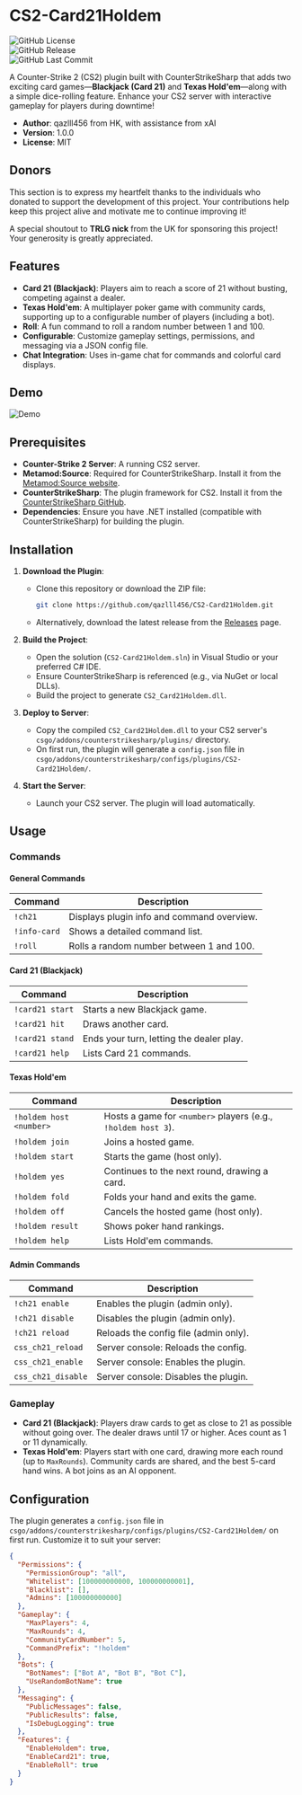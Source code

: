 # CS2-Card21Holdem

![GitHub License](https://img.shields.io/github/license/qazlll456/CS2-Card21Holdem)  
![GitHub Release](https://img.shields.io/github/v/release/qazlll456/CS2-Card21Holdem)  
![GitHub Last Commit](https://img.shields.io/github/last-commit/qazlll456/CS2-Card21Holdem)

A Counter-Strike 2 (CS2) plugin built with CounterStrikeSharp that adds two exciting card games—**Blackjack (Card 21)** and **Texas Hold'em**—along with a simple dice-rolling feature. Enhance your CS2 server with interactive gameplay for players during downtime!

- **Author**: qazlll456 from HK, with assistance from xAI
- **Version**: 1.0.0
- **License**: MIT

## Donors

This section is to express my heartfelt thanks to the individuals who donated to support the development of this project. Your contributions help keep this project alive and motivate me to continue improving it!

A special shoutout to **TRLG nick** from the UK for sponsoring this project! Your generosity is greatly appreciated.

## Features

- **Card 21 (Blackjack)**: Players aim to reach a score of 21 without busting, competing against a dealer.
- **Texas Hold'em**: A multiplayer poker game with community cards, supporting up to a configurable number of players (including a bot).
- **Roll**: A fun command to roll a random number between 1 and 100.
- **Configurable**: Customize gameplay settings, permissions, and messaging via a JSON config file.
- **Chat Integration**: Uses in-game chat for commands and colorful card displays.

## Demo

![Demo]()

## Prerequisites

- **Counter-Strike 2 Server**: A running CS2 server.
- **Metamod:Source**: Required for CounterStrikeSharp. Install it from the [Metamod:Source website](https://www.sourcemm.net/).
- **CounterStrikeSharp**: The plugin framework for CS2. Install it from the [CounterStrikeSharp GitHub](https://github.com/roflmuffin/CounterStrikeSharp).
- **Dependencies**: Ensure you have .NET installed (compatible with CounterStrikeSharp) for building the plugin.

## Installation

1. **Download the Plugin**:
   - Clone this repository or download the ZIP file:
     ```bash
     git clone https://github.com/qazlll456/CS2-Card21Holdem.git
     ```
   - Alternatively, download the latest release from the [Releases](https://github.com/qazlll456/CS2-Card21Holdem/releases) page.

2. **Build the Project**:
   - Open the solution (`CS2-Card21Holdem.sln`) in Visual Studio or your preferred C# IDE.
   - Ensure CounterStrikeSharp is referenced (e.g., via NuGet or local DLLs).
   - Build the project to generate `CS2_Card21Holdem.dll`.

3. **Deploy to Server**:
   - Copy the compiled `CS2_Card21Holdem.dll` to your CS2 server's `csgo/addons/counterstrikesharp/plugins/` directory.
   - On first run, the plugin will generate a `config.json` file in `csgo/addons/counterstrikesharp/configs/plugins/CS2-Card21Holdem/`.

4. **Start the Server**:
   - Launch your CS2 server. The plugin will load automatically.

## Usage

### Commands

#### General Commands
| Command       | Description                              |
|---------------|------------------------------------------|
| `!ch21`       | Displays plugin info and command overview. |
| `!info-card`  | Shows a detailed command list.           |
| `!roll`       | Rolls a random number between 1 and 100. |

#### Card 21 (Blackjack)
| Command          | Description                              |
|------------------|------------------------------------------|
| `!card21 start`  | Starts a new Blackjack game.             |
| `!card21 hit`    | Draws another card.                      |
| `!card21 stand`  | Ends your turn, letting the dealer play. |
| `!card21 help`   | Lists Card 21 commands.                  |

#### Texas Hold'em
| Command             | Description                              |
|---------------------|------------------------------------------|
| `!holdem host <number>` | Hosts a game for `<number>` players (e.g., `!holdem host 3`). |
| `!holdem join`      | Joins a hosted game.                     |
| `!holdem start`     | Starts the game (host only).             |
| `!holdem yes`       | Continues to the next round, drawing a card. |
| `!holdem fold`      | Folds your hand and exits the game.      |
| `!holdem off`       | Cancels the hosted game (host only).     |
| `!holdem result`    | Shows poker hand rankings.               |
| `!holdem help`      | Lists Hold'em commands.                  |

#### Admin Commands
| Command            | Description                              |
|--------------------|------------------------------------------|
| `!ch21 enable`     | Enables the plugin (admin only).         |
| `!ch21 disable`    | Disables the plugin (admin only).        |
| `!ch21 reload`     | Reloads the config file (admin only).    |
| `css_ch21_reload`  | Server console: Reloads the config.      |
| `css_ch21_enable`  | Server console: Enables the plugin.      |
| `css_ch21_disable` | Server console: Disables the plugin.     |

### Gameplay

- **Card 21 (Blackjack)**: Players draw cards to get as close to 21 as possible without going over. The dealer draws until 17 or higher. Aces count as 1 or 11 dynamically.
- **Texas Hold'em**: Players start with one card, drawing more each round (up to `MaxRounds`). Community cards are shared, and the best 5-card hand wins. A bot joins as an AI opponent.

## Configuration

The plugin generates a `config.json` file in `csgo/addons/counterstrikesharp/configs/plugins/CS2-Card21Holdem/` on first run. Customize it to suit your server:

```json
{
  "Permissions": {
    "PermissionGroup": "all",
    "Whitelist": [100000000000, 100000000001],
    "Blacklist": [],
    "Admins": [100000000000]
  },
  "Gameplay": {
    "MaxPlayers": 4,
    "MaxRounds": 4,
    "CommunityCardNumber": 5,
    "CommandPrefix": "!holdem"
  },
  "Bots": {
    "BotNames": ["Bot A", "Bot B", "Bot C"],
    "UseRandomBotName": true
  },
  "Messaging": {
    "PublicMessages": false,
    "PublicResults": false,
    "IsDebugLogging": true
  },
  "Features": {
    "EnableHoldem": true,
    "EnableCard21": true,
    "EnableRoll": true
  }
}
